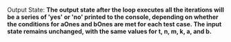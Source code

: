 Output State: **The output state after the loop executes all the iterations will be a series of 'yes' or 'no' printed to the console, depending on whether the conditions for aOnes and bOnes are met for each test case. The input state remains unchanged, with the same values for t, n, m, k, a, and b.**